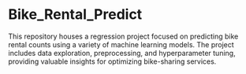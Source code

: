 # Bike_Rental_Predict
This repository houses a regression project focused on predicting bike rental counts using a variety of machine learning models. The project includes data exploration, preprocessing, and hyperparameter tuning, providing valuable insights for optimizing bike-sharing services.
